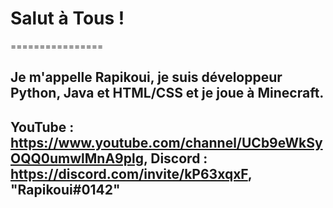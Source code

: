 # Salut à Tous !
================

## Je m'appelle Rapikoui, je suis développeur Python, Java et HTML/CSS et je joue à Minecraft. <p>
## YouTube : https://www.youtube.com/channel/UCb9eWkSyOQQ0umwlMnA9plg, Discord : https://discord.com/invite/kP63xqxF, "Rapikoui#0142"
